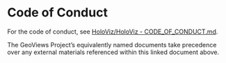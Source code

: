 # Code of Conduct

For the code of conduct, see [HoloViz/HoloViz - CODE_OF_CONDUCT.md](https://github.com/holoviz/holoviz/blob/geoviews-gov/CODE_OF_CONDUCT.md). 

The GeoViews Project’s equivalently named documents take precedence over any external materials referenced within this linked document above.